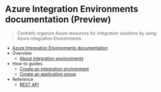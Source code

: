 # Azure Integration Environments documentation (Preview)
> Centrally organize Azure resources for integration solutions by using Azure integration Environments.
  - [Azure Integration Environments documentation](https://learn.microsoft.com/en-us/azure/integration-environments/)
  - Overview
    - [About integration environments](https://learn.microsoft.com/en-us/azure/integration-environments/overview)
  - How-to guides
    - [Create an integration environment](https://learn.microsoft.com/en-us/azure/integration-environments/create-integration-environment)
    - [Create an application group](https://learn.microsoft.com/en-us/azure/integration-environments/create-application-group)
  - Reference
    - [REST API](https://learn.microsoft.com/rest/api/integration/)
